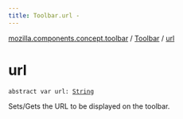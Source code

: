 ```yaml
---
title: Toolbar.url - 
---
```


[mozilla.components.concept.toolbar](../index.html) / [Toolbar](index.html) / [url](./url.html)

# url

`abstract var url: `[`String`](https://kotlinlang.org/api/latest/jvm/stdlib/kotlin/-string/index.html)

Sets/Gets the URL to be displayed on the toolbar.

